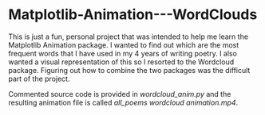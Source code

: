 # Matplotlib-Animation---WordClouds

This is just a fun, personal project that was intended to help me learn the Matplotlib Animation package. I wanted to find out which are the most frequent words that I have used in my 4 years of writing poetry. I also wanted a visual representation of this so I resorted to the Wordcloud package. Figuring out how to combine the two packages was the difficult part of the project. 

Commented source code is provided in *wordcloud_anim.py* and the resulting animation file is called *all_poems wordcloud animation.mp4*.


